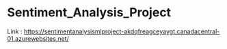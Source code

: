 # Sentiment_Analysis_Project

Link : https://sentimentanalysismlproject-akdqfreagceyaygt.canadacentral-01.azurewebsites.net/
